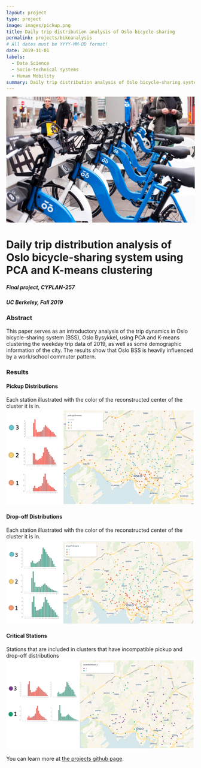 ```yaml
---
layout: project
type: project
image: images/pickup.png
title: Daily trip distribution analysis of Oslo bicycle-sharing
permalink: projects/bikeanalysis
# All dates must be YYYY-MM-DD format!
date: 2019-11-01
labels:
  - Data Science
  - Socio-technical systems
  - Human Mobility
summary: Daily trip distribution analysis of Oslo bicycle-sharing system using PCA and K-means clustering
---
```


<img class="ui medium right floated rounded image" src="../images/oslobike.jpg">

# Daily trip distribution analysis of Oslo bicycle-sharing system using PCA and K-means clustering

##### Final project, CYPLAN-257
##### UC Berkeley, Fall 2019

### Abstract

This paper serves as an introductory analysis of the trip dynamics in Oslo bicycle-sharing system (BSS), Oslo Bysykkel, using PCA and K-means clustering the weekday trip data of 2019, as well as some demographic information of the city. The results show that Oslo BSS is heavily influenced by a work/school commuter pattern.

### Results

#### Pickup Distributions
Each station illustrated with the color of the reconstructed center of the cluster it is in.
![critical_stations](../images/pickup.png)

#### Drop-off Distributions
Each station illustrated with the color of the reconstructed center of the cluster it is in.
![critical_stations](../images/dropoff.png)

#### Critical Stations
Stations that are included in clusters that have incompatible pickup and drop-off distributions
![critical_stations](../images/criticalstations.png)

You can learn more at [the projects github page](https://github.com/olatar/OsloCityBike-Analysis).



